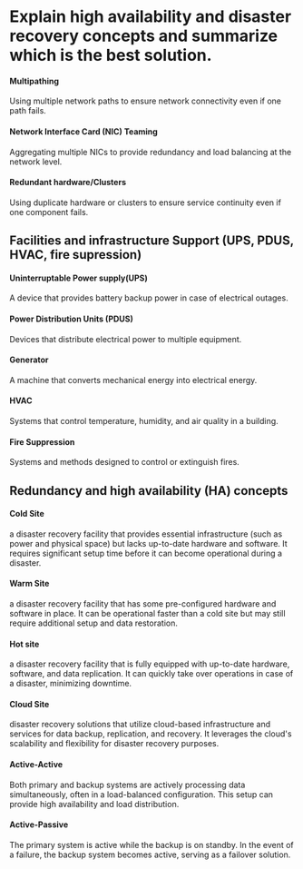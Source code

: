 # Explain high availability and disaster recovery concepts and summarize which is the best solution.
#### Multipathing
Using multiple network paths to ensure network connectivity even if one path fails.
#### Network Interface Card (NIC) Teaming
Aggregating multiple NICs to provide redundancy and load balancing at the network level.
#### Redundant hardware/Clusters
Using duplicate hardware or clusters to ensure service continuity even if one component fails.
## Facilities and infrastructure Support (UPS, PDUS, HVAC, fire supression)

#### Uninterruptable Power supply(UPS)
A device that provides battery backup power in case of electrical outages.
#### Power Distribution Units (PDUS)
Devices that distribute electrical power to multiple equipment.
#### Generator
A machine that converts mechanical energy into electrical energy.
#### HVAC
Systems that control temperature, humidity, and air quality in a building.
#### Fire Suppression
Systems and methods designed to control or extinguish fires.
## Redundancy and high availability (HA) concepts

#### Cold Site
a disaster recovery facility that provides essential infrastructure (such as power and physical space) but lacks up-to-date hardware and software. It requires significant setup time before it can become operational during a disaster.
#### Warm Site
a disaster recovery facility that has some pre-configured hardware and software in place. It can be operational faster than a cold site but may still require additional setup and data restoration.
#### Hot site
a disaster recovery facility that is fully equipped with up-to-date hardware, software, and data replication. It can quickly take over operations in case of a disaster, minimizing downtime.
#### Cloud Site
disaster recovery solutions that utilize cloud-based infrastructure and services for data backup, replication, and recovery. It leverages the cloud's scalability and flexibility for disaster recovery purposes.
#### Active-Active
Both primary and backup systems are actively processing data simultaneously, often in a load-balanced configuration. This setup can provide high availability and load distribution.
#### Active-Passive
The primary system is active while the backup is on standby. In the event of a failure, the backup system becomes active, serving as a failover solution.